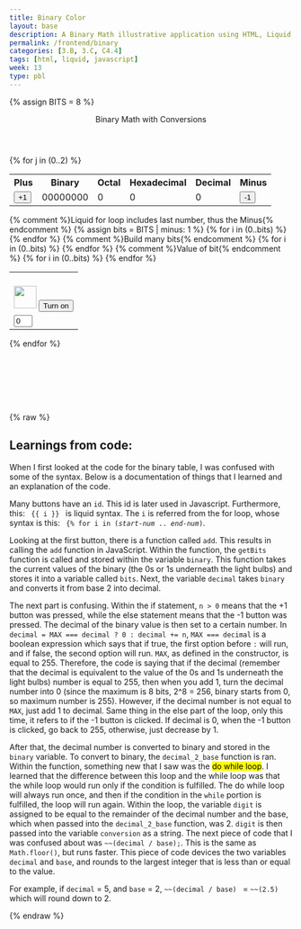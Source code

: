 ```yaml
---
title: Binary Color
layout: base
description: A Binary Math illustrative application using HTML, Liquid, and JavaScript.
permalink: /frontend/binary
categories: [3.B, 3.C, C4.4]
tags: [html, liquid, javascript]
week: 13
type: pbl
---
```


<!-- Hack 1: add a character display to text when 8 bits, determine if printable or not printable -->
<!-- Hack 2: change to 24 bits and add a color code and display color when 24 bits, think about display on this one -->
<!-- Hack 3: do your own thing -->


{% assign BITS = 8 %}



<div class="container bg-primary">
    <header class="pb-3 mb-4 border-bottom border-primary text-dark">
        <span class="fs-4">Binary Math with Conversions</span>
    </header>
    <div class="row justify-content-md-center">
        <div class="col-8">
        {% for j in (0..2) %}
            <table class="table">
            <tr id="table">
                <th>Plus</th>
                <th>Binary</th>
                <th>Octal</th>
                <th>Hexadecimal</th>
                <th>Decimal</th>
                <th>Minus</th>
            </tr>
            <tr>
                <!-- 1st table: button that says "+1" -->
                <!-- onclick="add(1)", if change 1 to another number, can change increment -->
                <td><button type="button" id="add1{{ j }}" onclick="add(1, {{ j }})">+1</button></td>
                <td id="binary{{ j }}">00000000</td>
                <td id="octal{{ j }}">0</td>
                <td id="hexadecimal{{ j }}">0</td>
                <td id="decimal{{ j }}">0</td>
                <td><button type="button" id="sub1{{ j }}" onclick="add(-1, {{ j }})">-1</button></td>
            </tr>
            </table>
        </div>
        <div class="col-12">
            {% comment %}Liquid for loop includes last number, thus the Minus{% endcomment %}
            <!-- bits = 7 -->
            {% assign bits = BITS | minus: 1 %}
            <!-- some whitespace for easier viewing--> 
            <!-- 2nd table -->
            <table class="table">
            <!-- Print out value for 2^# on table-->
            <tr>
                {% for i in (0..bits) %}
                <td><p id="binaryNote{{ i }}{{ j }}"></p></td>
                {% endfor %}
            </tr>
            <tr>
                {% comment %}Build many bits{% endcomment %}
                {% for i in (0..bits) %}
                <!-- bulb id = 0-7, post lightbulb off pic -->
                <td><img class="img-responsive py-3" id="bulb{{ i }}{{ j }}" src="{{site.baseurl}}/images/w13Binary-bulbOff.png" alt="" width="40" height="Auto">
                    <!-- what does javascript:toggleBit mean? -->
                    <!-- button for "Turn on" -->
                    <button type="button" id="butt{{ i }}{{ j }}" onclick="javascript:toggleBit({{ i }}, {{ j }})">Turn on</button>
                </td>
                {% endfor %}
            </tr>
            <tr>
                <!-- 2nd table w/ light bulb -->
                {% comment %}Value of bit{% endcomment %}
                {% for i in (0..bits) %}
                <!-- Controls the box that h 0/1 when turn on/off-->
                <!-- value = "0": For "text" attributes, define the default value in the input box -->
                <!-- First box on the left = 0 -->
                <td><input type='text' id="digit{{ i }}{{ j }}" value="0" size="1" readonly></td>
                {% endfor %}
            </tr>
            </table>
        {% endfor %}
        </div>
    </div>
<div style="width:500px;height:100px;solid #000;" id="color"></div>

</div>




<script>


    const BITS = {{ BITS }};
    const MAX = 2 ** BITS - 1;
    const MSG_ON = "Turn on";
    const IMAGE_ON = "{{site.baseurl}}/images/w13Binary-bulbOn.gif";
    const MSG_OFF = "Turn off";
    const IMAGE_OFF = "{{site.baseurl}}/images/w13Binary-bulbOff.png"

    // IMPORTANT: print out value for 2^# in <p> tag
    for (let j = 0; j < 3; j++) {
        for (let i = 0; i < BITS; i++) {
            const binNote = document.getElementById('binaryNote' + i + j);
            binNote.innerHTML = (2**(BITS - 1 - i));
        }
    }

    
    

    // return string with current value of each bit
    function getBits(j) {
        let bits = "";
        for(let i = 0; i < BITS; i++) {
            // IMPORTANT: digit = last box w/ "0"
            // JS does auto type conversion
            // return in binary string
            bits = bits + document.getElementById('digit' + i + j).value;
        }
        return bits;
    }
    // setter for DOM values
    function setConversions(binary, j) {
        document.getElementById('binary' + j).innerHTML = binary;
        // Octal conversion
        // IMPORTANT: parseInt: Change binary string to base 10
        // https://developer.mozilla.org/en-US/docs/Web/JavaScript/Reference/Global_Objects/Object/toString
        // toString: if number in front, c use radix (base 8 in this case)
        // https://developer.mozilla.org/en-US/docs/Web/JavaScript/Reference/Global_Objects/Number/toString
        document.getElementById('octal' + j).innerHTML = parseInt(binary, 2).toString(8);
        // Hexadecimal conversion
        document.getElementById('hexadecimal' + j).innerHTML = parseInt(binary, 2).toString(16);
        // Decimal conversion
        document.getElementById('decimal' + j).innerHTML = parseInt(binary, 2).toString();

        const test = document.getElementById('decimal' + 0).innerHTML; 
        const test1 = document.getElementById('decimal' + 1).innerHTML;
        const test2 = document.getElementById('decimal' + 2).innerHTML;
        document.getElementById("color").style.backgroundColor = 'rgb(' + test + ',' + test1 + ',' + test2 + ')';
         
        
    }
    //
    function decimal_2_base(decimal, base) {
        let conversion = "";
        // loop to convert to base
        do {
        let digit = decimal % base;
        conversion = "" + digit + conversion; // what does this do?
        // IMPORTANT: same as Math.floor() (but faster), returns largest integer <= provided #
        decimal = ~~(decimal / base);         // what does this do?
        } while (decimal > 0);                  // why while at the end? what is ~~?
        // loop to pad with zeros
        if (base === 2) {                        // only pad for binary conversions
        for (let i = 0; conversion.length < BITS; i++) {
            conversion = "0" + conversion;
        }
        }
        return conversion;
    }

    // toggle selected bit and recalculate
    function toggleBit(i, j) {
        //alert("Digit action: " + i );

        // IMPORTANT: Get the ID of each below (ID syntax like: ex: img#bulb.img-responsive.py-3
        // or p#test)
        // This ID refers to a specific element that matches the ID
        // https://developer.mozilla.org/en-US/docs/Web/API/Document/getElementById
        const dig = document.getElementById('digit' + i + j);
        const image = document.getElementById('bulb' + i + j);
        const butt = document.getElementById('butt' + i + j);

        // Change digit and visual

        // IMPORTANT: Change to off when bulb on
        if (image.src.match(IMAGE_ON)) {
            // IMPORTANT: change value of last box (w/ 0) to 0
            dig.value = 0;
            image.src = IMAGE_OFF;
            butt.innerHTML = MSG_ON;
        } else {
            // IMPORTANT: change value of last box (w/ 0) to 1
            // Change to on when bulb off
            dig.value = 1;
            image.src = IMAGE_ON;
            butt.innerHTML = MSG_OFF;
        }
        // Binary numbers
        const binary = getBits(j);
        setConversions(binary, j);
    }
    // add is positive integer, subtract is negative integer
    function add(n, j) {
        let binary = getBits(j);
        // convert to decimal and do math
        let decimal = parseInt(binary, 2);
        if (n > 0) {  // PLUS
        // IMPORTANT: MAX === decimal? if true, decimal = 0, if false, decimal += n
        // c also do:  decimal = MAX === decimal ? decimal = 0 : decimal += n;
        // https://developer.mozilla.org/en-US/docs/Web/JavaScript/Reference/Operators/Conditional_Operator#:~:text=The%20conditional%20(ternary)%20operator%20is,if%20the%20condition%20is%20falsy.
        decimal = MAX === decimal ? 0 : decimal += n; // OVERFLOW or PLUS
        } else  {     // MINUS
        decimal = 0 === decimal ? MAX : decimal += n; // OVERFLOW or MINUS
        }
        // convert the result back to binary
        binary = decimal_2_base(decimal, 2);
        // update conversions
        setConversions(binary, j);
        // update bits
        for (let i = 0; i < binary.length; i++) {
        // IMPORTANT: substr(strat index, end index), inclusive, EXCEPT WHEN start index = 0, then end at end index - 1
            let digit = binary.substr(i, 1);
            document.getElementById('digit' + i + j).value = digit;
            if (digit === "1") {
                document.getElementById('bulb' + i + j).src = IMAGE_ON;
                document.getElementById('butt' + i + j).innerHTML = MSG_OFF;
            } else {
                document.getElementById('bulb' + i + j).src = IMAGE_OFF;
                document.getElementById('butt' + i + j).innerHTML = MSG_ON;
            }
        }
    }

    
</script>

{% raw %}

<h2>Learnings from code:</h2>
<p>When I first looked at the code for the binary table, I was confused with some of the syntax. Below is a documentation of things that I learned and an explanation of the code.</p>
<p> Many buttons have an <code>id</code>. This id is later used in Javascript. Furthermore, this: <code> {{ i }} </code> is liquid syntax. The <code>i</code> is referred from the for loop, whose syntax is this: <code> {% for i in (<em>start-num</em> .. <em>end-num</em>)</code>. </p>
<p> Looking at the first button, there is a function called <code>add</code>. This results in calling the <code>add</code> function in JavaScript. Within the function, the <code>getBits</code> function is called and stored within the variable <code>binary</code>. This function takes the current values of the binary (the 0s or 1s underneath the light bulbs) and stores it into a variable called <code>bits</code>. Next, the variable <code>decimal</code> takes <code>binary</code> and converts it from base 2 into decimal. </p>
<p> The next part is confusing. Within the if statement, <code>n > 0</code> means that the +1 button was pressed, while the else statement means that the -1 button was pressed. The decimal of the binary value is then set to a certain number. In <code>decimal = MAX === decimal ? 0 : decimal += n</code>, <code>MAX === decimal</code> is a boolean expression which says that if true, the first option before <code>:</code> will run, and if false, the second option will run. <code>MAX</code>, as defined in the constructor, is equal to 255. Therefore, the code is saying that if the decimal (remember that the decimal is equivalent to the value of the 0s and 1s underneath the light bulbs) number is equal to 255, then when you add 1, turn the decimal number into 0 (since the maximum is 8 bits, 2^8 = 256, binary starts from 0, so maximum number is 255). However, if the decimal number is not equal to <code>MAX</code>, just add 1 to decimal. Same thing in the else part of the loop, only this time, it refers to if the -1 button is clicked. If decimal is 0, when the -1 button is clicked, go back to 255, otherwise, just decrease by 1. </p>
<p>After that, the decimal number is converted to binary and stored in the <code>binary</code> variable. To convert to binary, the <code>decimal_2_base</code> function is ran. Within the function, something new that I saw was the <mark>do while loop</mark>. I learned that the difference between this loop and the while loop was that the while loop would run only if the condition is fulfilled. The do while loop will always run once, and then if the condition in the <code>while</code> portion is fulfilled, the loop will run again. Within the loop, the variable <code>digit</code> is assigned to be equal to the remainder of the decimal number and the base, which when passed into the <code>decimal_2_base</code> function, was 2. <code>digit</code> is then passed into the variable <code>conversion</code> as a string. The next piece of code that I was confused about was <code>~~(decimal / base);</code>. This is the same as <code>Math.floor()</code>, but runs faster. This piece of code devices the two variables <code>decimal</code> and <code>base</code>, and rounds to the largest integer that is less than or equal to the value. </p>
<p>For example, if <code>decimal</code> = 5, and <code>base</code> = 2, <code>~~(decimal / base) </code> = <code>~~(2.5)</code> which will round down to 2. 

{% endraw %}